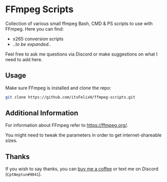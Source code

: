 # FFmpeg Scripts

Collection of various small ffmpeg Bash, CMD & PS scripts to use with FFmpeg. Here you can find:

* x265 conversion scripts
* _..to be expanded.._

Feel free to ask me questions via Discord or make suggestions on what I need to add here.

## Usage

Make sure FFmpeg is installed and clone the repo:

```bash
git clone https://github.com/itsFelixH/ffmpeg-scripts.git
```

## Additional Information

For information about FFmpeg refer to <https://ffmpeg.org/>.

You might need to tweak the parameters in order to get internet-shareable sizes.

## Thanks

If you wish to say thanks, you can [buy me a coffee](https://ko-fi.com/cptneptun) or text me on Discord (`CptNeptun#9041`).